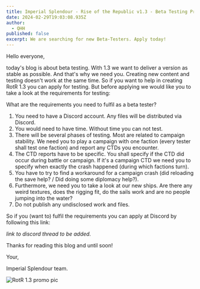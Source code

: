 ```yaml
---
title: Imperial Splendour - Rise of the Republic v1.3 - Beta Testing Program
date: 2024-02-29T19:03:08.935Z
author:
  - QHH
published: false
excerpt: We are searching for new Beta-Testers. Apply today!
---
```

Hello everyone,

today's blog is about beta testing. With 1.3 we want to deliver a version as stable as possible. And that's why we need you. Creating new content and testing doesn't work at the same time. So if you want to help in creating RotR 1.3 you can apply for testing. But before applying we would like you to take a look at the requirements for testing:

What are the requirements you need to fulfil as a beta tester?

1. You need to have a Discord account. Any files will be distributed via Discord.
2. You would need to have time. Without time you can not test.
3. There will be several phases of testing. Most are related to campaign stability. We need you to play a campaign with one faction (every tester shall test one faction) and report any CTDs you encounter.
4. The CTD reports have to be specific. You shall specify if the CTD did occur during battle or campaign. If it's a campaign CTD we need you to specify when exactly the crash happened (during which factions turn).
5. You have to try to find a workaround for a campaign crash (did reloading the save help? / Did doing some diplomacy help?).
6. Furthermore, we need you to take a look at our new ships. Are there any weird textures, does the rigging fit, do the sails work and are no people jumping into the water?
7. Do not publish any undisclosed work and files.

So if you (want to) fulfil the requirements you can apply at Discord by following this link: 

*link to discord thread to be added.*

Thanks for reading this blog and until soon!

Your,

Imperial Splendour team.

![RotR 1.3 promo pic](../_img/rotr-1.3teaser.png "RotR 1.3 promo pic")